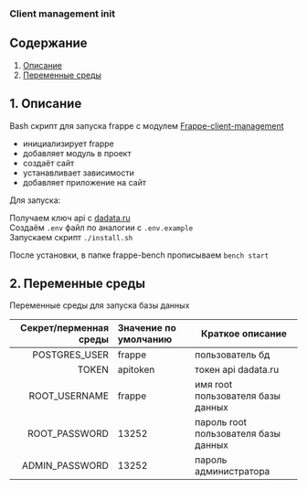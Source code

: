 ### Client management init

## Содержание

1. [Описание](#1-описание)
2. [Переменные среды](#2-переменные-среды)

## 1. Описание

Bash скрипт для запуска frappe с
модулем [Frappe-client-management](https://github.com/CoolichWithYou/frappe-client-managment/tree/develop)

- инициализирует frappe
- добавляет модуль в проект
- создаёт сайт
- устанавливает зависимости
- добавляет приложение на сайт

Для запуска:

Получаем ключ api с [dadata.ru](https://dadata.ru/api/)  
Создаём `.env` файл по аналогии с `.env.example`  
Запускаем скрипт `./install.sh`

После установки, в папке frappe-bench прописываем `bench start`

## 2. Переменные среды

Переменные среды для запуска базы данных

| Секрет/перменная среды | Значение по умолчанию | Краткое описание                     |
|-----------------------:|:----------------------|--------------------------------------|
|          POSTGRES_USER | frappe                | пользователь бд                      |
|                  TOKEN | apitoken              | токен api dadata.ru                  |
|          ROOT_USERNAME | frappe                | имя root пользователя базы данных    |
|          ROOT_PASSWORD | 13252                 | пароль root пользователя базы данных |
|         ADMIN_PASSWORD | 13252                 | пароль администратора                |
